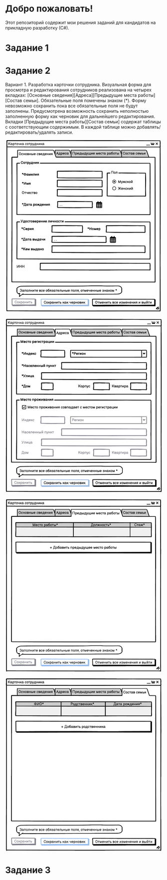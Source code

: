 # Добро пожаловать!
Этот репозиторий содержит мои решения заданий для кандидатов на прикладную разработку (С#).
# Задание 1
# Задание 2
Вариант 1. Разработка карточки сотрудника.
Визуальная форма для просмотра и редактирования сотрудников реализована на четырех вкладках: [Основные сведения][Адреса][Предыдущие места работы][Состав семьи].
Обязательные поля помечены знаком (*). Форму невозможно сохранить пока все обязательные поля не будут заполнены. Предусмотрена возможность сохранить неполностью заполненную форму как черновик для дальнейшего редактирования.
Вкладки [Предыдущие места работы][Состав семьи] содержат таблицы с соответствующим содержимым. В каждой таблице можно добавлять/редактировать/удалять записи.

![Tab1](https://github.com/maxp0d/directum/blob/master/Task2%20GUI/Tab1.jpg)

![Tab2](https://github.com/maxp0d/directum/blob/master/Task2%20GUI/Tab2.jpg)

![Tab3](https://github.com/maxp0d/directum/blob/master/Task2%20GUI/Tab3.jpg)

![Tab4](https://github.com/maxp0d/directum/blob/master/Task2%20GUI/Tab4.jpg)
# Задание 3
